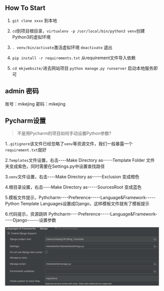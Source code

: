 ## How To Start 

1. `git clone xxxx` 到本地

2. `cd`到项目根目录，`virtualenv -p /usr/local/bin/python3 venv`创建Python3的虚拟环境

3. `. venv/bin/activate`激活虚拟环境 `deactivate` 退出

4. `pip install -r requirements.txt` 从requirement文件导入依赖

5. `cd mkjwebsite/`进去网站项目 `python manage.py runserver` 启动本地服务即可



## admin 密码

账号：mikejing 
密码：mikejing

## Pycharm设置
> 不是用Pycharm的项目如何手动设置Python参数?

1.`.gitignore`该文件已经忽略了`venv`等资源文件，我们一般暴露一个`requirement.txt`就好

2.`Templates`文件设置，右击----Make Directory as-----Template Folder 文件夹变成紫色，同时需要在Settings.py中设置查找路径

3.`venv`文件设置，右击----Make Directory as-----Exclusion 变成橙色

4.根目录设置，右击----Make Directory as-----SourcesRoot 变成蓝色

5.模板文件提示，Pythcharm----Preference-----Language&Framework-----Python Template Languages设置成Django，这样模板文件就有了模板提示

6.代码提示，资源跳转  Pythcharm----Preference-----Language&Framework-----Django------设置参数

![](pycharm_setting.png)

